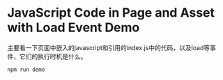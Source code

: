 JavaScript Code in Page and Asset with Load Event Demo
=====================================================

主要看一下页面中嵌入的javascript和引用的index.js中的代码，以及load等事件，它们的执行时机是什么。

```
npm run demo 
```
